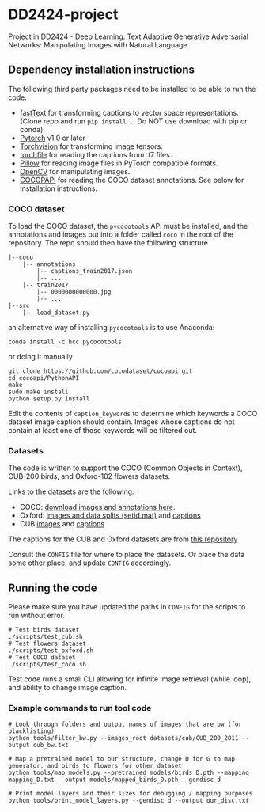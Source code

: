 # DD2424-project
Project in DD2424 - Deep Learning: Text Adaptive Generative Adversarial Networks: Manipulating Images with Natural Language

## Dependency installation instructions

The following third party packages need to be installed to be able to run the code:

* [fastText](https://github.com/facebookresearch/fastText) for transforming captions to vector space representations.  
(Clone repo and run `pip install .`. Do NOT use download with pip or conda).
* [Pytorch](https://pytorch.org/) v1.0 or later
* [Torchvision](https://github.com/pytorch/vision) for transforming image tensors.
* [torchfile](https://github.com/bshillingford/python-torchfile) for reading the captions from .t7 files.
* [Pillow](https://pillow.readthedocs.io/en/4.2.x/) for reading image files in PyTorch compatible formats. 
* [OpenCV](https://github.com/opencv/opencv) for manipulating images.
* [COCOPAPI](https://github.com/cocodataset/cocoapi) for reading the COCO dataset annotations. See below for installation instructions.

### COCO dataset

To load the COCO dataset, the `pycocotools` API must be installed, and the annotations and images put into a folder called `coco` in the root of the repository. The repo should then have the following structure
```
|--coco
    |-- annotations
        |-- captions_train2017.json
        |-- ...
    |-- train2017
        |-- 0000000000000.jpg
        |-- ...
|--src
    |-- load_dataset.py
```

an alternative way of installing `pycocotools` is to use Anaconda:
```
conda install -c hcc pycocotools
```
or doing it manually
```
git clone https://github.com/cocodataset/cocoapi.git
cd cocoapi/PythonAPI
make
sudo make install
python setup.py install
```

Edit the contents of `caption_keywords` to determine which keywords a COCO dataset image caption should contain. Images whose captions do not contain at least one of those keywords will be filtered out. 

### Datasets
The code is written to support the COCO (Common Objects in Context), CUB-200 birds, and Oxford-102 flowers datasets.

Links to the datasets are the following:

* COCO: [download images and annotations here](http://cocodataset.org/#download).
* Oxford: [images and data splits (setid.mat)](http://www.robots.ox.ac.uk/~vgg/data/flowers/102) and [captions](https://drive.google.com/file/d/0B0ywwgffWnLLMl9uOU91MV80cVU/view?usp=sharing)
* CUB [images](http://www.vision.caltech.edu/visipedia/CUB-200-2011.html) and [captions](https://drive.google.com/file/d/0B0ywwgffWnLLLUc2WHYzM0Q2eWc/view?usp=sharing)

The captions for the CUB and Oxford datasets are from [this repository](https://github.com/reedscot/icml2016)

Consult the `CONFIG` file for where to place the datasets. Or place the data some other place, and update `CONFIG` accordingly. 


## Running the code

Please make sure you have updated the paths in `CONFIG` for the scripts to run without error. 

```
# Test birds dataset
./scripts/test_cub.sh
# Test flowers dataset
./scripts/test_oxford.sh
# Test COCO dataset
./scripts/test_coco.sh
```

Test code runs a small CLI allowing for infinite image retrieval (while loop), and ability to change image caption.

### Example commands to run tool code

```
# Look through folders and output names of images that are bw (for blacklisting)
python tools/filter_bw.py --images_root datasets/cub/CUB_200_2011 --output cub_bw.txt

# Map a pretrained model to our structure, change D for G to map generator, and birds to flowers for other dataset
python tools/map_models.py --pretrained models/birds_D.pth --mapping mapping_D.txt --output models/mapped_birds_D.pth --gendisc d

# Print model layers and their sizes for debugging / mapping purposes
python tools/print_model_layers.py --gendisc d --output our_disc.txt 
```

